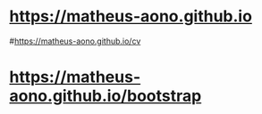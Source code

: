 # https://matheus-aono.github.io

#https://matheus-aono.github.io/cv

# https://matheus-aono.github.io/bootstrap
